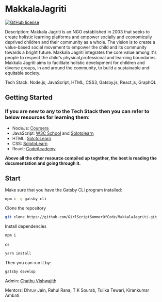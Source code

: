 # MakkalaJagriti

[![GitHub license](https://img.shields.io/badge/license-MIT-blue.svg)](https://raw.githubusercontent.com/GirlScriptSummerOfCode/Makkala_Jagriti/master/LICENSE)

Description: Makkala Jagriti is an NGO established in 2003 that seeks to create holistic learning platforms and empower socially and economically deprived children and their community as a whole. The vision is to create a value-based social movement to empower the child and its community towards a bright future. Makkala Jagriti integrates the core value among it's people to respect the child's physical,professional and learning boundaries. Makkala Jagriti aims to facilitate holistic development for children and diverse groups, in and around the community, to build a sustainable and equitable society.

Tech Stack: Node.js, JavaScript, HTML, CSS3, Gatsby.js, React.js, GraphQL

## Getting Started
### If you are new to any to the Tech Stack then you can refer to below resources for learning them:
* NodeJs: [Coursera](https://www.coursera.org/learn/server-side-nodejs)
* JavaScript: [W3C School](https://www.w3schools.com/js/default.asp) and [Solotolearn](https://www.sololearn.com/Course/JavaScript/)
* HTML: [SolotoLearn](https://www.sololearn.com/Course/HTML/)
* CSS: [SolotoLearn](https://www.sololearn.com/Course/CSS/) 
* React: [CodeAcademy](https://www.codecademy.com/catalog/subject/all)

**Above all the other resource compiled up together, the best is reading the documentation and going through it.**
 
## Start

Make sure that you have the Gatsby CLI program installed:

```sh
npm i -g gatsby-cli
```

Clone the repository

```sh
git clone https://github.com/GirlScriptSummerOfCode/MakkalaJagriti.git
```

Install dependencies

```sh
npm i
```

or

```sh
yarn install
```

Then you can run it by:

```sh
gatsby develop
```

Admin: [Chathu Vishwajith](https://github.com/iamchathu)

Mentors: Dhruv Jain, Rahul Rana, T K Sourab, Tulika Tewari, Kirankumar Ambati
